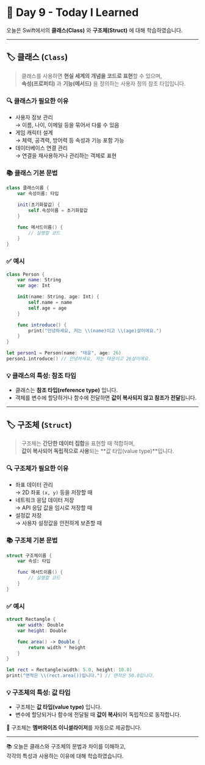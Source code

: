 # 📘 Day 9 - Today I Learned

오늘은 Swift에서의 **클래스(Class)** 와 **구조체(Struct)** 에 대해 학습하였습니다.

---

## 🏷️ 클래스 (`Class`)

> 클래스를 사용하면 **현실 세계의 개념을 코드로 표현**할 수 있으며,  
> **속성(프로퍼티)** 과 **기능(메서드)** 을 정의하는 사용자 정의 참조 타입입니다.

### 🔍 클래스가 필요한 이유
- 사용자 정보 관리  
  → 이름, 나이, 이메일 등을 묶어서 다룰 수 있음
- 게임 캐릭터 설계  
  → 체력, 공격력, 방어력 등 속성과 기능 포함 가능
- 데이터베이스 연결 관리  
  → 연결을 재사용하거나 관리하는 객체로 표현

### 📚 클래스 기본 문법
```swift
class 클래스이름 {
    var 속성이름: 타입

    init(초기화할값) {
        self.속성이름 = 초기화할값
    }

    func 메서드이름() {
        // 실행할 코드
    }
}
```

### ✅ 예시
```swift
class Person {
    var name: String 
    var age: Int 

    init(name: String, age: Int) { 
        self.name = name
        self.age = age 
    } 

    func introduce() {
        print("안녕하세요, 저는 \\(name)이고 \\(age)살이에요.") 
    }
}

let person1 = Person(name: "태윤", age: 26)
person1.introduce() // 안녕하세요, 저는 태윤이고 26살이에요.
```

### 💡 클래스의 특성: 참조 타입
- 클래스는 **참조 타입(reference type)** 입니다.
- 객체를 변수에 할당하거나 함수에 전달하면 **값이 복사되지 않고 참조가 전달**됩니다.

---

## 🏷️ 구조체 (`Struct`)

> 구조체는 **간단한 데이터 집합**을 표현할 때 적합하며,  
> **값이 복사되어 독립적으로 사용**되는 **값 타입(value type)**입니다.

### 🔍 구조체가 필요한 이유
- 좌표 데이터 관리  
  → 2D 좌표 `(x, y)` 등을 저장할 때
- 네트워크 응답 데이터 저장  
  → API 응답 값을 임시로 저장할 때
- 설정값 저장  
  → 사용자 설정값을 안전하게 보존할 때

### 📚 구조체 기본 문법
```swift
struct 구조체이름 {
    var 속성: 타입

    func 메서드이름() {
        // 실행할 코드
    }
}
```

### ✅ 예시
```swift
struct Rectangle {
    var width: Double
    var height: Double

    func area() -> Double {
        return width * height
    }
}

let rect = Rectangle(width: 5.0, height: 10.0)
print("면적은 \\(rect.area())입니다.") // 면적은 50.0입니다.
```

### 💡 구조체의 특성: 값 타입
- 구조체는 **값 타입(value type)** 입니다.
- 변수에 할당되거나 함수에 전달될 때 **값이 복사**되어 독립적으로 동작합니다.

🧩 구조체는 **멤버와이즈 이니셜라이저**를 자동으로 제공합니다.

---

📚 오늘은 클래스와 구조체의 문법과 차이를 이해하고,  
각각의 특성과 사용하는 이유에 대해 학습하였습니다.
